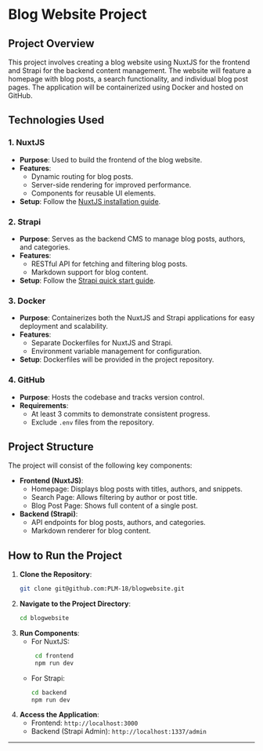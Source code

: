 # Blog Website Project

## Project Overview
This project involves creating a blog website using NuxtJS for the frontend and Strapi for the backend content management. The website will feature a homepage with blog posts, a search functionality, and individual blog post pages. The application will be containerized using Docker and hosted on GitHub.

## Technologies Used

### 1. **NuxtJS**
- **Purpose**: Used to build the frontend of the blog website.
- **Features**:
  - Dynamic routing for blog posts.
  - Server-side rendering for improved performance.
  - Components for reusable UI elements.
- **Setup**: Follow the [NuxtJS installation guide](https://nuxt.com/docs/getting-started/installation).

### 2. **Strapi**
- **Purpose**: Serves as the backend CMS to manage blog posts, authors, and categories.
- **Features**:
  - RESTful API for fetching and filtering blog posts.
  - Markdown support for blog content.
- **Setup**: Follow the [Strapi quick start guide](https://docs.strap.io/dev-docs/quick-start).

### 3. **Docker**
- **Purpose**: Containerizes both the NuxtJS and Strapi applications for easy deployment and scalability.
- **Features**:
  - Separate Dockerfiles for NuxtJS and Strapi.
  - Environment variable management for configuration.
- **Setup**: Dockerfiles will be provided in the project repository.

### 4. **GitHub**
- **Purpose**: Hosts the codebase and tracks version control.
- **Requirements**:
  - At least 3 commits to demonstrate consistent progress.
  - Exclude `.env` files from the repository.

## Project Structure
The project will consist of the following key components:
- **Frontend (NuxtJS)**:
  - Homepage: Displays blog posts with titles, authors, and snippets.
  - Search Page: Allows filtering by author or post title.
  - Blog Post Page: Shows full content of a single post.
- **Backend (Strapi)**:
  - API endpoints for blog posts, authors, and categories.
  - Markdown renderer for blog content.

## How to Run the Project
1. **Clone the Repository**:
   ```bash
   git clone git@github.com:PLM-18/blogwebsite.git
   ```
2. **Navigate to the Project Directory**:
   ```bash
   cd blogwebsite
   ```
3. **Run Components**:
   - For NuxtJS:
     ```bash
      cd frontend
      npm run dev
     ```
   - For Strapi:
     ```bash
     cd backend
     npm run dev
     ```
4. **Access the Application**:
   - Frontend: `http://localhost:3000`
   - Backend (Strapi Admin): `http://localhost:1337/admin`

---
